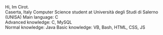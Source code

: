 Hi, Im Cirot.  
Caserta, Italy
Computer Science student at Università degli Studi di Salerno (UNISA) 
Main language: C  
Advanced knowledge: C, MySQL  
Normal knowledge: Java
Basic knowledge: VB, Bash, HTML, CSS, JS 

<!--
[![ImCirot's GitHub stats](https://github-readme-stats.vercel.app/api?username=ImCirot&show_icons=true&theme=tokyonight)](https://github.com/anuraghazra/github-readme-stats)
XpOrion64/XpOrion64 is a ✨ special ✨ repository because its `README.md` (this file) appears on your GitHub profile.
You can click the Preview link to take a look at your changes.
--->
